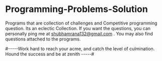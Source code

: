 # Programming-Problems-Solution
Programs that are collection of challenges and Competitive programming question. Its an eclectic Collection.
If you want the questions, you can personally ping me at shubhamrana132@gmail.com . You may also find questions attached to
the programs.


#-----Work hard to reach your acme, and catch the level of culmination. Hound the success and be at zenith -----#
